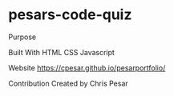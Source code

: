 # pesars-code-quiz

Purpose

Built With
HTML
CSS
Javascript

Website
https://cpesar.github.io/pesarportfolio/

Contribution
Created by Chris Pesar

